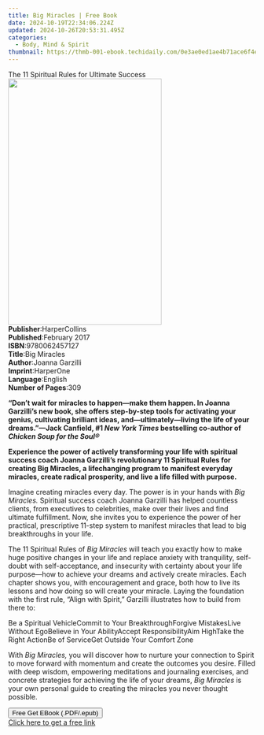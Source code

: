 ```yaml
---
title: Big Miracles | Free Book
date: 2024-10-19T22:34:06.224Z
updated: 2024-10-26T20:53:31.495Z
categories:
  - Body, Mind & Spirit
thumbnail: https://thmb-001-ebook.techidaily.com/0e3ae0ed1ae4b71ace6f4e69083efa7c40a96751feb11cacf86d696e9c756455.jpg
---
```

<main id="book-container">
  <div class="flex flex-col">
    <div class="book-brief flex-1 py-6 px-4 sm:p-6 md:py-10 md:px-8">
      <!-- brief-->
      <div class="book-brief-main">
        The 11 Spiritual Rules for Ultimate Success
      </div>
    </div>
    <div
      class="book-meta-info flex-1 grid gap-4 col-start-1 col-end-3 row-start-1 sm:mb-6 sm:grid-cols-4 lg:gap-6 lg:col-start-2 lg:row-end-6 lg:row-span-6 lg:mb-0"
    >
      <div
        class="book-meta-info-left place-content-center mt-4 p-4 text-sm leading-6 col-start-2 col-span-2 dark:text-slate-400"
      >
        <img
          class="w-full h-500 object-cover rounded-lg sm:h-255 sm:col-span-2 lg:col-span-full"
          src="https://img-001-ebook.techidaily.com/d48774d91b4bb73b66ef0a685ebb9050ef4390d33aeb71083c4711edf9db9f60.jpg"
          alt=""
          width="312"
          height="500"
        />
      </div>
      <div
        class="book-meta-info-right mt-2 col-start-1 row-start-2 col-span-3 self-center"
      >
        <!-- meta data  -->
        <div class="flex flex-col px-4 md:px-8">
          <div class="flex-1">
            <strong>Publisher</strong>:<span class="px-2">HarperCollins</span>
          </div>
          <div class="flex-1">
            <strong>Published</strong>:<span class="px-2">February 2017</span>
          </div>
          <div class="flex-1">
            <strong>ISBN</strong>:<span class="px-2">9780062457127</span>
          </div>
          <div class="flex-1">
            <strong>Title</strong>:<span class="px-2">Big Miracles</span>
          </div>
          <div class="flex-1">
            <strong>Author</strong>:<span class="px-2">Joanna Garzilli</span>
          </div>
          <div class="flex-1">
            <strong>Imprint</strong>:<span class="px-2">HarperOne</span>
          </div>
          <div class="flex-1">
            <strong>Language</strong>:<span class="px-2">English</span>
          </div>
          <div class="flex-1">
            <strong>Number of Pages</strong>:<span class="px-2">309</span>
          </div>
        </div>
      </div>
    </div>
    <div class="book-description flex-1 py-6 px-4 sm:p-6 md:py-10 md:px-8">
      <div class="book-description-main">
        <div accordion-content="" id="description">
          <p>
            <b
              >“Don’t wait for miracles to happen—make them happen. In Joanna
              Garzilli’s new book, she offers step-by-step tools for activating
              your genius, cultivating brilliant ideas, and—ultimately—living
              the life of your dreams.”—Jack Canfield, #1
              <i>New York Times </i>bestselling co-author of
              <i>Chicken Soup for the Soul®</i></b
            >
          </p>
          <p>
            <b
              >Experience the power of actively transforming your life with
              spiritual success coach Joanna Garzilli’s revolutionary 11
              Spiritual Rules for creating Big Miracles, a lifechanging program
              to manifest everyday miracles, create radical prosperity, and live
              a life filled with purpose.</b
            >
          </p>
          <p>
            Imagine creating miracles every day. The power is in your hands with
            <i>Big Miracles. </i>Spiritual success coach Joanna Garzilli has
            helped countless clients, from executives to celebrities, make over
            their lives and find ultimate fulfillment. Now, she invites you to
            experience the power of her practical, prescriptive 11-step system
            to manifest miracles that lead to big breakthroughs in your life.
          </p>
          <p>
            The 11 Spiritual Rules of <i>Big Miracles</i> will teach you exactly
            how to make huge positive changes in your life and replace anxiety
            with tranquility, self-doubt with self-acceptance, and insecurity
            with certainty about your life purpose—how to achieve your dreams
            and actively create miracles. Each chapter shows you, with
            encouragement and grace, both how to live its lessons and how doing
            so will create your miracle. Laying the foundation with the first
            rule, “Align with Spirit,” Garzilli illustrates how to build from
            there to:
          </p>
          Be a Spiritual VehicleCommit to Your BreakthroughForgive MistakesLive
          Without EgoBelieve in Your AbilityAccept ResponsibilityAim HighTake
          the Right ActionBe of ServiceGet Outside Your Comfort Zone
          <p>
            With <i>Big Miracles, </i>you will discover how to nurture your
            connection to Spirit to move forward with momentum and create the
            outcomes you desire. Filled with deep wisdom, empowering meditations
            and journaling exercises, and concrete strategies for achieving the
            life of your dreams, <i>Big Miracles </i>is your own personal guide
            to creating the miracles you never thought possible.
          </p>
        </div>
        <div class="accordion-fader"></div>
      </div>
    </div>
    <div class="book-excerpts flex-1 py-6 px-4 sm:p-6 md:py-10 md:px-8"></div>
    <div
      class="book-about-author flex-1 py-6 px-4 sm:p-6 md:py-10 md:px-8"
    ></div>
    <div class="book-free-get flex-1 py-6 px-4 sm:p-6 md:py-10 md:px-8">
      <button
        id="btn-free-get"
        class="bg-blue-500 hover:bg-blue-700 text-white font-bold py-2 px-4 rounded"
      >
        Free Get EBook (.PDF/.epub)
      </button>
      <div id="countdown-display" class="px-2 text-lg mt-2"></div>
      <a
        id="free-link"
        class="hidden bg-blue-500 hover:bg-blue-700 text-white font-bold py-2 px-4 rounded"
        href="https://www.ebooks.com/en-us/book/211350882/big-miracles/joanna-garzilli/"
        target="_blank"
        >Click here to get a free link</a
      >
    </div>
    <script>
      let countdownTime = 0;
      let countdownInterval = null;
      document
        .getElementById('btn-free-get')
        .addEventListener('click', startCountdown);
      function startCountdown() {
        countdownTime = new Date().getTime() + 60000 * 3;
        countdownInterval = setInterval(updateCountdown, 1000);
        document.getElementById('btn-free-get').disabled = true;
        document
          .getElementById('btn-free-get')
          .classList.add('bg-gray-500', 'cursor-not-allowed');
      }
      function updateCountdown() {
        let currentTime = new Date().getTime();
        let timeLeft = countdownTime - currentTime;
        let secondsLeft = Math.floor(timeLeft / 1000);
        document.getElementById('countdown-display').innerHTML =
          `Remaining time: ${secondsLeft} seconds.`;
        if (secondsLeft <= 0) {
          clearInterval(countdownInterval);
          document.getElementById('btn-free-get').classList.add('hidden');
          document.getElementById('free-link').classList.remove('hidden');
          document.getElementById('countdown-display').innerHTML = '';
        }
      }
    </script>
  </div>
</main>

<ins class="adsbygoogle"
      style="display:block"
      data-ad-client="ca-pub-7571918770474297"
      data-ad-slot="8358498916"
      data-ad-format="auto"
      data-full-width-responsive="true"></ins>
    